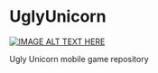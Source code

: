 # UglyUnicorn

[![IMAGE ALT TEXT HERE](https://img.youtube.com/vi/OHVrjdrXkQ4/0.jpg)](https://www.youtube.com/watch?v=OHVrjdrXkQ4)

Ugly Unicorn mobile game repository
